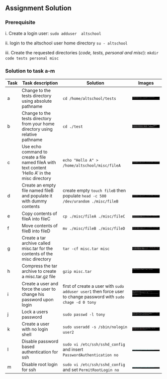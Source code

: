 ## Assignment Solution

### Prerequisite

i. Create a login user: `sudo adduser  altschool`

ii. login to the altschool user home directory `su - altschool`

iii. Create the requested directories (_code, tests, personal and misc_): `mkdir code tests personal misc`

### Solution to task a-m

| Task  | Task description | Solution | Images |
|-------|------------------|------------|------|
|a      | Change to the tests directory using absolute pathname | `cd /home/altschool/tests` | ![change dir](./assets/absolute_path.png) |
|b      | Change to the tests directory from your home directory using relative pathname | `cd ./test` | ![realative_path](./assets/relative_path.png) |
|c      | Use echo command to create a file named fileA with text content ‘Hello A’ in the misc directory | `echo "Hello A" > /home/altschool/misc/fileA` | ![echo](./assets/echo_command.png) |
|d      | Create an empty file named fileB and populate it with dummy contents |create empty `touch fileB` then populate `head -c 500 /dev/urandom ./misc/fileB` | ![dummy](./assets/dummy.png) |
|e      | Copy contents of fileA into fileC               | `cp ./misc/fileA ./misc/fileC` | ![copy](./assets/copy_content.png) |
|f      | Move contents of fileB into fileD | `mv ./misc/fileB ./misc/fileD`  | ![move](./assets/move_content.png) |
|g      | Create a tar archive called misc.tar for the contents of the misc directory | `tar -cf misc.tar misc` | ![tar archive](./assets/tar_archive.png) |
|h      | Compress the tar archive to create a misc.tar.gz file | `gzip misc.tar` | ![tar.gz](./assets/gzip.png) |
|i      | Create a user and force the user to change his password upon login | first of create a user with `sudo adduser user1` then force user to change password with `sudo chage -d 0 tony` | ![admin enforce](./assets/admin_enforced.png) |
|j      | Lock a users password | `sudo passwd -l tony` | ![lock users password](./assets/lock_user_passwd.png) |
|k      | Create a user with no login shell | `sudo useradd -s /sbin/nologin user2` | ![no login](./assets/nologin_shell.png) |
|l      | Disable password based authentication for ssh | `sudo vi /etc/ssh/sshd_config` and  insert `PasswordAuthentication no` | ![disable PasswordAuthentication](./assets/disable_passAuth.png) |
|m      | Disable root login for ssh | `sudo vi /etc/ssh/sshd_config` and set `PermitRootLogin no`  | ![diable root login](./assets/disable_passAuth.png) |
